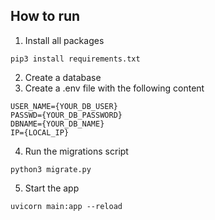 ## How to run
1. Install all packages

```
pip3 install requirements.txt
```

2. Create a database  
3. Create a .env file with the following content

```.env
USER_NAME={YOUR_DB_USER}
PASSWD={YOUR_DB_PASSWORD}
DBNAME={YOUR_DB_NAME}
IP={LOCAL_IP}
```

4. Run the migrations script

```
python3 migrate.py
```

5. Start the app

```
uvicorn main:app --reload
```
